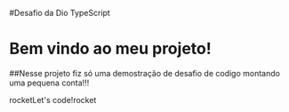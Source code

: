 #Desafio da Dio TypeScript

# Bem vindo ao meu projeto!


##Nesse projeto fiz só uma demostração de desafio de codigo montando uma pequena conta!!!

rocketLet's code!rocket




